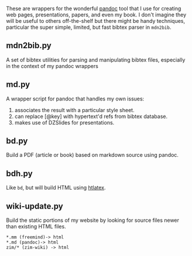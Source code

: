 
These are wrappers for the wonderful [pandoc](http://johnmacfarlane.net/pandoc/) tool that I use for creating web pages, presentations, papers, and even my book. I don't imagine they will be useful to others off-the-shelf but there might be handy techniques, particular the super simple, limited, but fast bibtex parser in `mdn2bib`.

## mdn2bib.py

A set of bibtex utilities for parsing and manipulating bibtex files, 
especially in the context of my pandoc wrappers

## md.py

A wrapper script for pandoc that handles my own issues:

1. associates the result with a particular style sheet.
2. can replace [@key] with hypertext'd refs from bibtex database.
3. makes use of DZSlides for presentations.

## bd.py

Build a PDF (article or book) based on markdown source using pandoc.

## bdh.py

Like `bd`, but will build HTML using [htlatex](http://www.tug.org/applications/tex4ht/mn-commands.html).

## wiki-update.py

Build the static portions of my website by looking for source files newer than existing HTML files.

    *.mm (freemind)-> html
    *.md (pandoc)-> html
    zim/* (zim-wiki) -> html
